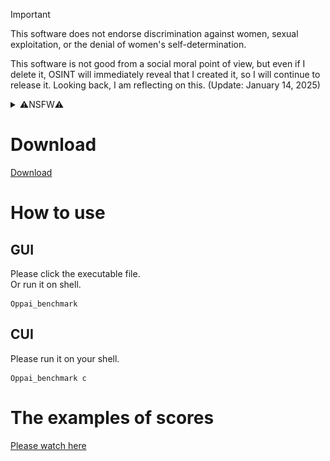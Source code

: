 > [!IMPORTANT]
> This software does not endorse discrimination against women, sexual exploitation, or the denial of women's self-determination.
>
> This software is not good from a social moral point of view, but even if I delete it, OSINT will immediately reveal that I created it, so I will continue to release it. Looking back, I am reflecting on this. (Update: January 14, 2025)

<details>
<summary>⚠️NSFW⚠️</summary>
  
# Oppai Benchmark

  ![Oppai](https://github.com/PenguinCabinet/Oppai_benchmark/raw/master/explanation/Oppai.gif)


This runs a benchmark on your computer by calculating integral of the function of shakeing Oppai(boobs).  
[The Oppai function of this is made in Nagoya University](https://www.desmos.com/calculator/i05puaquwh)   
People that would like to use on ARM or CUI only, Please use [Universal Edition](https://github.com/PenguinCabinet/Oppai_benchmark_universal_edition/).

</details>

# Download
[Download](https://github.com/PenguinCabinet/Oppai_benchmark/releases/latest)

# How to use

## GUI
Please click the executable file.\
Or run it on shell.
```shell
Oppai_benchmark
```

## CUI
Please run it on your shell.
```shell
Oppai_benchmark c
```


# The examples of scores

[Please watch here](https://github.com/PenguinCabinet/Oppai_benchmark?tab=readme-ov-file#%E6%80%A7%E8%83%BD%E3%81%AE%E5%8F%82%E8%80%83%E5%80%A4)

